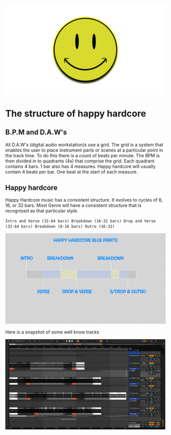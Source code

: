 ![smile](https://github.com/shadowchaser04/happy-hardcore/blob/master/Pictures/face.png)

# The structure of happy hardcore

## B.P.M and D.A.W's

All D.A.W's (digital audio workstation)s use a grid. The grid is a system that
enables the user to place instrument parts or scenes at a particular point in
the track time. To do this there is a count of beats per minute. The BPM is
then divided in to quadrants (4s) that comprise the grid. Each quadrant
contains 4 bars. 1 bar also has 4 measures. Happy hardcore will usually contain
4 beats per bar. One beat at the start of each measure.

## Happy hardcore

Happy Hardcore music has a consistent structure. It evolves to cycles of 8, 16,
or 32 bars. Most Genre will have a consistent structure that is recognised as that
particular style.

`Intro and Verse (32-64 bars) Breakdown (16-32 bars) Drop and Verse (32-64 bars) Breakdown (8-16 bars) Outro (16-32)`

![hardcore](https://github.com/shadowchaser04/happy-hardcore/blob/master/Pictures/happy-hardcore-blueprint.png)

Here is a snapshot of some well know tracks

![hardcore](https://github.com/shadowchaser04/happy-hardcore/blob/master/Pictures/track-structure.png)


